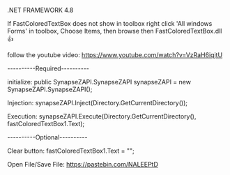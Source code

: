 .NET FRAMEWORK 4.8

If FastColoredTextBox does not show in toolbox right click 'All windows Forms' in toolbox, Choose Items, then browse then FastColoredTextBox.dll 👍

follow the youtube video:
https://www.youtube.com/watch?v=VzRaH6iqjtU

----------Required----------

initialize: 
public SynapseZAPI.SynapseZAPI synapseZAPI = new SynapseZAPI.SynapseZAPI();

Injection: 
synapseZAPI.Inject(Directory.GetCurrentDirectory());

Execution: 
synapseZAPI.Execute(Directory.GetCurrentDirectory(), fastColoredTextBox1.Text);

----------Optional----------

Clear button: fastColoredTextBox1.Text = "";

Open File/Save File: https://pastebin.com/NALEEPtD
